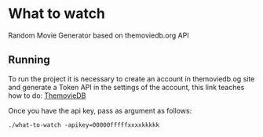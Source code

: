 # What to watch
Random Movie Generator based on themoviedb.org API


## Running

To run the project it is necessary to create an account in themoviedb.og site and generate a Token API in the settings of the account, this link teaches how to do:
[ThemovieDB](https://developers.themoviedb.org/3/getting-started/introduction)

Once you have the api key, pass as argument as follows:
```
./what-to-watch -apikey=00000fffffxxxxkkkkk
```
```
